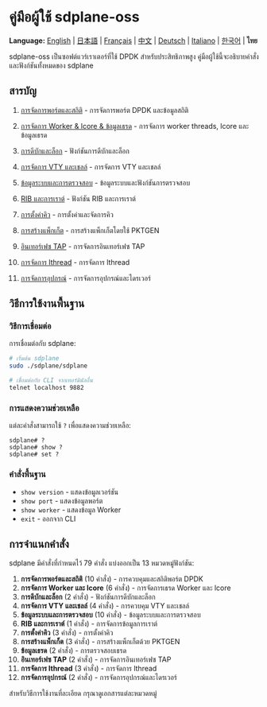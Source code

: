 # คู่มือผู้ใช้ sdplane-oss

**Language:** [English](../en/README.md) | [日本語](../ja/README.md) | [Français](../fr/README.md) | [中文](../zh/README.md) | [Deutsch](../de/README.md) | [Italiano](../it/README.md) | [한국어](../ko/README.md) | **ไทย**

sdplane-oss เป็นซอฟต์แวร์เราเตอร์ที่ใช้ DPDK สำหรับประสิทธิภาพสูง คู่มือผู้ใช้นี้จะอธิบายคำสั่งและฟังก์ชันทั้งหมดของ sdplane

## สารบัญ

1. [การจัดการพอร์ตและสถิติ](port-management.md) - การจัดการพอร์ต DPDK และข้อมูลสถิติ
2. [การจัดการ Worker & lcore & ข้อมูลเธรด](worker-lcore-thread-management.md) - การจัดการ worker threads, lcore และข้อมูลเธรด

3. [การดีบักและล็อก](debug-logging.md) - ฟังก์ชันการดีบักและล็อก
4. [การจัดการ VTY และเชลล์](vty-shell.md) - การจัดการ VTY และเชลล์
5. [ข้อมูลระบบและการตรวจสอบ](system-monitoring.md) - ข้อมูลระบบและฟังก์ชันการตรวจสอบ
6. [RIB และการเราต์](routing.md) - ฟังก์ชัน RIB และการเราต์
7. [การตั้งค่าคิว](queue-configuration.md) - การตั้งค่าและจัดการคิว
8. [การสร้างแพ็กเก็ต](packet-generation.md) - การสร้างแพ็กเก็ตโดยใช้ PKTGEN

9. [อินเทอร์เฟซ TAP](tap-interface.md) - การจัดการอินเทอร์เฟซ TAP
10. [การจัดการ lthread](lthread-management.md) - การจัดการ lthread
11. [การจัดการอุปกรณ์](device-management.md) - การจัดการอุปกรณ์และไดรเวอร์

## วิธีการใช้งานพื้นฐาน

### วิธีการเชื่อมต่อ

การเชื่อมต่อกับ sdplane:

```bash
# เริ่มต้น sdplane
sudo ./sdplane/sdplane

# เชื่อมต่อกับ CLI จากเทอร์มินัลอื่น
telnet localhost 9882
```

### การแสดงความช่วยเหลือ

แต่ละคำสั่งสามารถใช้ `?` เพื่อแสดงความช่วยเหลือ:

```
sdplane# ?
sdplane# show ?
sdplane# set ?
```

### คำสั่งพื้นฐาน

- `show version` - แสดงข้อมูลเวอร์ชัน
- `show port` - แสดงข้อมูลพอร์ต
- `show worker` - แสดงข้อมูล Worker
- `exit` - ออกจาก CLI

## การจำแนกคำสั่ง

sdplane มีคำสั่งที่กำหนดไว้ 79 คำสั่ง แบ่งออกเป็น 13 หมวดหมู่ฟังก์ชัน:

1. **การจัดการพอร์ตและสถิติ** (10 คำสั่ง) - การควบคุมและสถิติพอร์ต DPDK
2. **การจัดการ Worker และ lcore** (6 คำสั่ง) - การจัดการเธรด Worker และ lcore
3. **การดีบักและล็อก** (2 คำสั่ง) - ฟังก์ชันการดีบักและล็อก
4. **การจัดการ VTY และเชลล์** (4 คำสั่ง) - การควบคุม VTY และเชลล์
5. **ข้อมูลระบบและการตรวจสอบ** (10 คำสั่ง) - ข้อมูลระบบและการตรวจสอบ
6. **RIB และการเราต์** (1 คำสั่ง) - การจัดการข้อมูลการเราต์
7. **การตั้งค่าคิว** (3 คำสั่ง) - การตั้งค่าคิว
8. **การสร้างแพ็กเก็ต** (3 คำสั่ง) - การสร้างแพ็กเก็ตด้วย PKTGEN
9. **ข้อมูลเธรด** (2 คำสั่ง) - การตรวจสอบเธรด
10. **อินเทอร์เฟซ TAP** (2 คำสั่ง) - การจัดการอินเทอร์เฟซ TAP
11. **การจัดการ lthread** (3 คำสั่ง) - การจัดการ lthread
12. **การจัดการอุปกรณ์** (2 คำสั่ง) - การจัดการอุปกรณ์และไดรเวอร์

สำหรับวิธีการใช้งานที่ละเอียด กรุณาดูเอกสารแต่ละหมวดหมู่